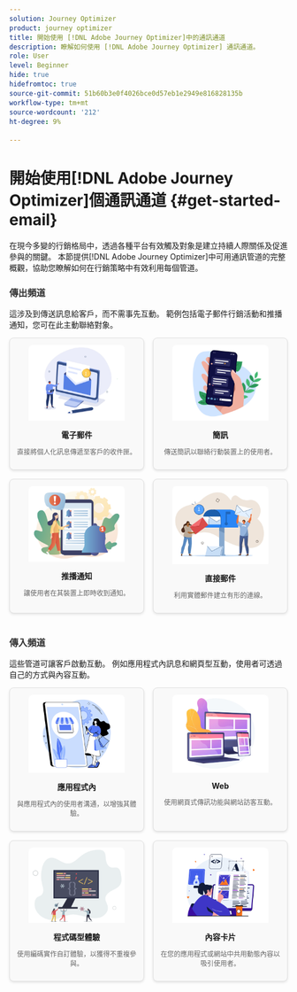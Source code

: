 ```yaml
---
solution: Journey Optimizer
product: journey optimizer
title: 開始使用 [!DNL Adobe Journey Optimizer]中的通訊通道
description: 瞭解如何使用 [!DNL Adobe Journey Optimizer] 通訊通道。
role: User
level: Beginner
hide: true
hidefromtoc: true
source-git-commit: 51b60b3e0f4026bce0d57eb1e2949e816828135b
workflow-type: tm+mt
source-wordcount: '212'
ht-degree: 9%

---
```


# 開始使用[!DNL Adobe Journey Optimizer]個通訊通道 {#get-started-email}

在現今多變的行銷格局中，透過各種平台有效觸及對象是建立持續人際關係及促進參與的關鍵。 本節提供[!DNL Adobe Journey Optimizer]中可用通訊管道的完整概觀，協助您瞭解如何在行銷策略中有效利用每個管道。

<!-- Outbound Channels Section -->
<div style="margin-bottom: 40px;">
    <h3 style="margin-bottom: 16px; color: #333;">傳出頻道</h3>
    <p>這涉及到傳送訊息給客戶，而不需事先互動。 範例包括電子郵件行銷活動和推播通知，您可在此主動聯絡對象。
</p>
    <div style="display: grid; grid-template-columns: repeat(auto-fit, minmax(160px, 1fr)); gap: 16px;">
        <!-- Card 1: Email -->
        <div style="border: 1px solid #e0e0e0; border-radius: 8px; padding: 12px; text-align: center; background-color: #f9f9f9; box-shadow: 0 2px 4px rgba(0,0,0,0.1);">
            <a href="../email/get-started-email.md"><img src="assets/do-not-localize/email.png" alt="電子郵件" style="width: 80%; border-radius: 8px 8px 0 0;"></a>
            <h4 style="margin: 12px 0 8px;">電子郵件</h4>
            <p style="font-size: 12px; color: #666;">直接將個人化訊息傳遞至客戶的收件匣。</p>
        </div>
        <!-- Card 2: SMS -->
        <div style="border: 1px solid #e0e0e0; border-radius: 8px; padding: 12px; text-align: center; background-color: #f9f9f9; box-shadow: 0 2px 4px rgba(0,0,0,0.1);">
            <a href="../sms/get-started-sms.md"><img src="assets/do-not-localize/sms.png" alt="簡訊" style="width: 80%; border-radius: 8px 8px 0 0;"></a>
            <h4 style="margin: 12px 0 8px;">簡訊</h4>
            <p style="font-size: 12px; color: #666;">傳送簡訊以聯絡行動裝置上的使用者。</p>
        </div>
        <!-- Card 3: Push Notification -->
        <div style="border: 1px solid #e0e0e0; border-radius: 8px; padding: 12px; text-align: center; background-color: #f9f9f9; box-shadow: 0 2px 4px rgba(0,0,0,0.1);">
            <a href="../push/get-started-push.md"><img src="assets/do-not-localize/push.png" alt="推播通知" style="width: 80%; border-radius: 8px 8px 0 0;"></a>
            <h4 style="margin: 12px 0 8px;">推播通知</h4>
            <p style="font-size: 12px; color: #666;">讓使用者在其裝置上即時收到通知。</p>
        </div>
        <!-- Card 4: Direct Mail -->
        <div style="border: 1px solid #e0e0e0; border-radius: 8px; padding: 12px; text-align: center; background-color: #f9f9f9; box-shadow: 0 2px 4px rgba(0,0,0,0.1);">
            <a href="../direct-mail/get-started-direct-mail.md"><img src="assets/do-not-localize/direct-mail.jpg" alt="直接郵件" style="width: 80%; border-radius: 8px 8px 0 0;"></a>
            <h4 style="margin: 12px 0 8px;">直接郵件</h4>
            <p style="font-size: 12px; color: #666;">利用實體郵件建立有形的連線。</p>
        </div>
    </div>
</div>

<!-- Inbound Channels Section -->
<div>
    <h3 style="margin-bottom: 16px; color: #333;">傳入頻道</h3>
    <p>這些管道可讓客戶啟動互動。 例如應用程式內訊息和網頁型互動，使用者可透過自己的方式與內容互動。</p>
    <div style="display: grid; grid-template-columns: repeat(auto-fit, minmax(160px, 1fr)); gap: 16px;">
        <!-- Card 1: In-app -->
        <div style="border: 1px solid #e0e0e0; border-radius: 8px; padding: 12px; text-align: center; background-color: #f9f9f9; box-shadow: 0 2px 4px rgba(0,0,0,0.1);">
            <a href="../in-app/get-started-in-app.md"><img src="assets/do-not-localize/inapp.jpg" alt="應用程式內" style="width: 80%; border-radius: 8px 8px 0 0;"></a>
            <h4 style="margin: 12px 0 8px;">應用程式內</h4>
            <p style="font-size: 12px; color: #666;">與應用程式內的使用者溝通，以增強其體驗。</p>
        </div>
        <!-- Card 2: Web -->
        <div style="border: 1px solid #e0e0e0; border-radius: 8px; padding: 12px; text-align: center; background-color: #f9f9f9; box-shadow: 0 2px 4px rgba(0,0,0,0.1);">
            <a href="../web/get-started-web.md"><img src="assets/do-not-localize/web.jpg" alt="Web" style="width: 80%; border-radius: 8px 8px 0 0;"></a>
            <h4 style="margin: 12px 0 8px;">Web</h4>
            <p style="font-size: 12px; color: #666;">使用網頁式傳訊功能與網站訪客互動。</p>
        </div>
        <!-- Card 3: Code-based Experience -->
        <div style="border: 1px solid #e0e0e0; border-radius: 8px; padding: 12px; text-align: center; background-color: #f9f9f9; box-shadow: 0 2px 4px rgba(0,0,0,0.1);">
            <a href="../code-based/get-started-code-based.md"><img src="assets/do-not-localize/code.png" alt="程式碼型體驗" style="width: 80%; border-radius: 8px 8px 0 0;"></a>
            <h4 style="margin: 12px 0 8px;">程式碼型體驗</h4>
            <p style="font-size: 12px; color: #666;">使用編碼實作自訂體驗，以獲得不重複參與。</p>
        </div>
        <!-- Card 4: Content Cards -->
        <div style="border: 1px solid #e0e0e0; border-radius: 8px; padding: 12px; text-align: center; background-color: #f9f9f9; box-shadow: 0 2px 4px rgba(0,0,0,0.1);">
            <a href="../content-card/get-started-content-card.md"><img src="assets/do-not-localize/cards.png" alt="內容卡片" style="width: 80%; border-radius: 8px 8px 0 0;"></a>
            <h4 style="margin: 12px 0 8px;">內容卡片</h4>
            <p style="font-size: 12px; color: #666;">在您的應用程式或網站中共用動態內容以吸引使用者。</p>
        </div>
    </div>
</div>